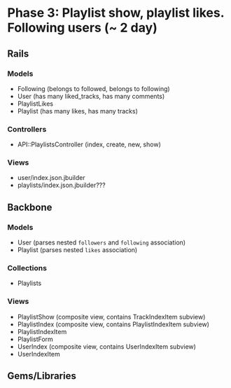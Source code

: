 # Phase 3: Playlist show, playlist likes. Following users (~ 2 day)

## Rails
### Models
* Following (belongs to followed, belongs to following)
* User (has many liked_tracks, has many comments)
* PlaylistLikes
* Playlist (has many likes, has many tracks)

### Controllers
* API::PlaylistsController (index, create, new, show)

### Views
* user/index.json.jbuilder
* playlists/index.json.jbuilder???

## Backbone
### Models
* User (parses nested `followers` and `following` association)
* Playlist (parses nested `likes` association)

### Collections
* Playlists

### Views
* PlaylistShow (composite view, contains TrackIndexItem subview)
* PlaylistIndex (composite view, contains PlaylistIndexItem subview)
* PlaylistIndexItem
* PlaylistForm
* UserIndex (composite view, contains UserIndexItem subview)
* UserIndexItem

## Gems/Libraries
